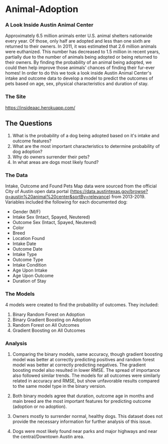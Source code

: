 # Animal-Adoption
### A Look Inside Austin Animal Center
Approximately 6.5 million animals enter U.S. animal shelters nationwide every year. Of those, only half are adopted and less than one sixth are returned to their owners. In 2011, it was estimated that 2.6 million animals were euthanized. This number has decreased to 1.5 million in recent years, partially due to the number of animals being adopted or being returned to their owners. By finding the probability of an animal being adopted, we could then help improve those animals' chances of finding their fur-ever homes! In order to do this we took a look inside Austin Animal Center's intake and outcome data to develop a model to predict the outcomes of pets based on age, sex, physical characteristics and duration of stay.

### The Site
https://insideaac.herokuapp.com/

## The Questions
1. What is the probability of a dog being adopted based on it's intake and outcome features?
2. What are the most important characteristics to determine probability of dog adoption?
3. Why do owners surrender their pets?
4. In what areas are dogs most likely found?

### The Data
Intake, Outcome and Found Pets Map data were sourced from the official City of Austin open data portal (https://data.austintexas.gov/browse?q=austin%20animal%20center&sortBy=relevance) from 2013-2019. Variables included the following for each documented dog:

 -  Gender (M/F)
 -  Intake Sex (Intact, Spayed, Neutered)
 -  Outcome Sex (Intact, Spayed, Neutered)
 -  Color
 -  Breed
 -  Location Found
 -  Intake Date
 -  Outcome Date
 -  Intake Type
 -  Outcome Type
 -  Intake Condition
 -  Age Upon Intake
 -  Age Upon Outcome
 -  Duration of Stay
    
### The Models
4 models were created to find the probability of outcomes. They included:
  1. Binary Random Forest on Adoption
  2. Binary Gradient Boosting on Adoption
  3. Random Forest on All Outcomes
  4. Gradient Boosting on All Outcomes

### Analysis
1. Comparing the binary models, same accuracy, though gradient boosting model was better at correctly predicting positives and random forest model was better at correctly predicting negatives. The gradient boosting model also resulted in lower RMSE. The spread of importance also followed similar trends. The models for all outcomes were similarly related in accuracy and RMSE, but show unfavorable results compared to the same model type in the binary version.

2. Both binary models agree that duration, outcome age in months and main breed are the most important features for predicting outcome (adoption or no adoption).

3. Owners mostly to surrender normal, healthy dogs. This dataset does not provide the necessary information for further analysis of this issue.

4. Dogs were most likely found near parks and major highways and near the central/Downtown Austin area.

